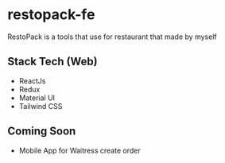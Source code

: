 # restopack-fe
RestoPack is a tools that use for restaurant that made by myself

## Stack Tech (Web)
- ReactJs
- Redux
- Material UI
- Tailwind CSS

## Coming Soon
- Mobile App for Waitress create order

